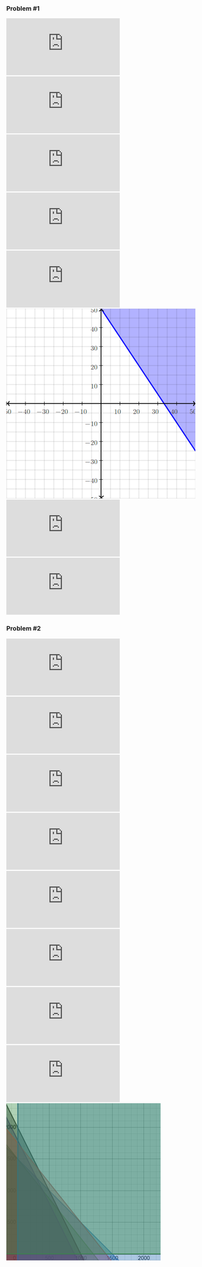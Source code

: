 ### Problem #1
![Equation1](https://latex.codecogs.com/gif.latex?Max%3A%2090x_1&plus;%20120x_2) \
![Equation2](https://latex.codecogs.com/gif.latex?0.2X_1&plus;0.3X_2%5Cgeq%208) \
![Equation3](https://latex.codecogs.com/gif.latex?0.2X_1&plus;0.25X_2%5Cgeq%206) \
![Equation4](https://latex.codecogs.com/gif.latex?0.15X_1&plus;0.10X_2%5Cgeq%205) \
![Equation5](https://latex.codecogs.com/gif.latex?LP%20Model%3A%20min%3A%2090X_1&plus;120X_2%20%3A%3A%200.2X_1&plus;0.3X_2%5Cgeq%208%2C%200.2X_1&plus;0.25X_2%5Cgeq%206%2C%200.15X_1&plus;0.10X_2%5Cgeq%205%2C%28X_1%2CX_2%5Cgeq%200%29) \
![Graph1](https://raw.githubusercontent.com/Mentors4EDU/Images/master/Screenshot_2021-02-01%20Graphing%20Calculator%20-%20MathPapa.png) \
![Equation6](https://latex.codecogs.com/gif.latex?0.15X_1&plus;0.10X_2%5Cgeq%205%20%5Ccup%200.2X_1&plus;0.3X_2%5Cgeq%208) \
![Equation7](https://latex.codecogs.com/gif.latex?90x%2828%29&plus;120%28x%298%3D2520x&plus;960x%3D3480%20Tons) 

### Problem #2
![Equation8](https://latex.codecogs.com/gif.latex?Max%3A%206X_1&plus;4.5X_2) \
![Equation9](https://latex.codecogs.com/gif.latex?5X_1&plus;4X_2%5Cleq%206000) \
![Equation10](https://latex.codecogs.com/gif.latex?6X_1&plus;3X_2%5Cleq%205400) \
![Equation11](https://latex.codecogs.com/gif.latex?4X_1&plus;2X_2%5Cleq%204000) \
![Equation12](https://latex.codecogs.com/gif.latex?2.5X_1&plus;2X_2%5Cleq%203500) \
![Equation13](https://latex.codecogs.com/gif.latex?1X_1&plus;1X_2%5Cleq%201500) \
![Equation14](https://latex.codecogs.com/gif.latex?X_1%2CX_2%5Cgeq%200) \
![Equation15](https://latex.codecogs.com/gif.latex?LP%20Model%3A%20Max%3A%206X_1&plus;4.5X_2%20%3A%3A%205X_1&plus;4X_2%5Cleq%206000%2C%206X_1&plus;3X_2%5Cleq%205400%2C%204X_1&plus;2X_2%5Cleq%204000%2C%202.5X_1&plus;2X_2%5Cleq%203500%2C%20X_1&plus;X_2%5Cleq%201500%2C%20%28X_1%2CX_2%5Cgeq%200%29) \
![Graph2](https://raw.githubusercontent.com/Mentors4EDU/Images/master/Screenshot%20from%202021-02-01%2023-42-22.png)
